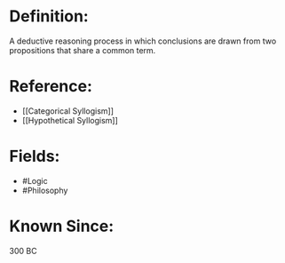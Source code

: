 

# Definition:
A deductive reasoning process in which conclusions are drawn from two propositions that share a common term.

# Reference:
- [[Categorical Syllogism]]
- [[Hypothetical Syllogism]]

# Fields: 
- #Logic
- #Philosophy

# Known Since:
300 BC

